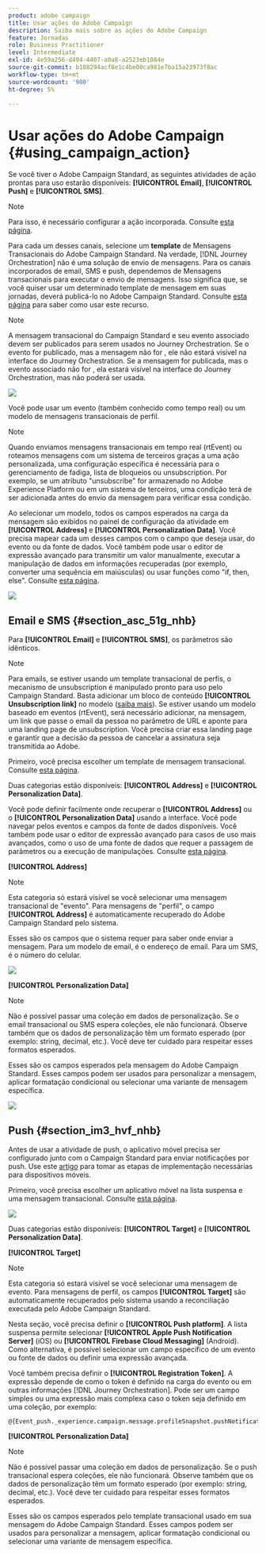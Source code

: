 ```yaml
---
product: adobe campaign
title: Usar ações do Adobe Campaign
description: Saiba mais sobre as ações do Adobe Campaign
feature: Jornadas
role: Business Practitioner
level: Intermediate
exl-id: 4e59a256-d494-4407-a0a8-a2523eb1084e
source-git-commit: b108294acf8e1c4be00ca981e7ba15a23973f8ac
workflow-type: tm+mt
source-wordcount: '900'
ht-degree: 5%

---
```


# Usar ações do Adobe Campaign {#using_campaign_action}

Se você tiver o Adobe Campaign Standard, as seguintes atividades de ação prontas para uso estarão disponíveis: **[!UICONTROL Email]**, **[!UICONTROL Push]** e **[!UICONTROL SMS]**.

>[!NOTE]
>
>Para isso, é necessário configurar a ação incorporada. Consulte [esta página](../action/working-with-adobe-campaign.md).

Para cada um desses canais, selecione um **template** de Mensagens Transacionais do Adobe Campaign Standard. Na verdade, [!DNL Journey Orchestration] não é uma solução de envio de mensagens. Para os canais incorporados de email, SMS e push, dependemos de Mensagens transacionais para executar o envio de mensagens. Isso significa que, se você quiser usar um determinado template de mensagem em suas jornadas, deverá publicá-lo no Adobe Campaign Standard. Consulte [esta página](https://docs.adobe.com/content/help/pt-BR/campaign-standard/using/communication-channels/transactional-messaging/about-transactional-messaging.html) para saber como usar este recurso.

>[!NOTE]
>
>A mensagem transacional do Campaign Standard e seu evento associado devem ser publicados para serem usados no Journey Orchestration. Se o evento for publicado, mas a mensagem não for , ele não estará visível na interface do Journey Orchestration. Se a mensagem for publicada, mas o evento associado não for , ela estará visível na interface do Journey Orchestration, mas não poderá ser usada.

![](../assets/journey59.png)

Você pode usar um evento (também conhecido como tempo real) ou um modelo de mensagens transacionais de perfil.

>[!NOTE]
>
>Quando enviamos mensagens transacionais em tempo real (rtEvent) ou roteamos mensagens com um sistema de terceiros graças a uma ação personalizada, uma configuração específica é necessária para o gerenciamento de fadiga, lista de bloqueios ou unsubscription. Por exemplo, se um atributo &quot;unsubscribe&quot; for armazenado no Adobe Experience Platform ou em um sistema de terceiros, uma condição terá de ser adicionada antes do envio da mensagem para verificar essa condição.

Ao selecionar um modelo, todos os campos esperados na carga da mensagem são exibidos no painel de configuração da atividade em **[!UICONTROL Address]** e **[!UICONTROL Personalization Data]**. Você precisa mapear cada um desses campos com o campo que deseja usar, do evento ou da fonte de dados. Você também pode usar o editor de expressão avançado para transmitir um valor manualmente, executar a manipulação de dados em informações recuperadas (por exemplo, converter uma sequência em maiúsculas) ou usar funções como &quot;if, then, else&quot;. Consulte [esta página](../expression/expressionadvanced.md).

![](../assets/journey60.png)

## Email e SMS {#section_asc_51g_nhb}

Para **[!UICONTROL Email]** e **[!UICONTROL SMS]**, os parâmetros são idênticos.

>[!NOTE]
>
>Para emails, se estiver usando um template transacional de perfis, o mecanismo de unsubscription é manipulado pronto para uso pelo Campaign Standard. Basta adicionar um bloco de conteúdo **[!UICONTROL Unsubscription link]** no modelo ([saiba mais](https://docs.adobe.com/content/help/en/campaign-standard/using/communication-channels/transactional-messaging/about-transactional-messaging.html)). Se estiver usando um modelo baseado em eventos (rtEvent), será necessário adicionar, na mensagem, um link que passe o email da pessoa no parâmetro de URL e aponte para uma landing page de unsubscription. Você precisa criar essa landing page e garantir que a decisão da pessoa de cancelar a assinatura seja transmitida ao Adobe.

Primeiro, você precisa escolher um template de mensagem transacional. Consulte [esta página](../building-journeys/about-action-activities.md).

Duas categorias estão disponíveis: **[!UICONTROL Address]** e **[!UICONTROL Personalization Data]**.

Você pode definir facilmente onde recuperar o **[!UICONTROL Address]** ou o **[!UICONTROL Personalization Data]** usando a interface. Você pode navegar pelos eventos e campos da fonte de dados disponíveis. Você também pode usar o editor de expressão avançado para casos de uso mais avançados, como o uso de uma fonte de dados que requer a passagem de parâmetros ou a execução de manipulações. Consulte [esta página](../expression/expressionadvanced.md).

**[!UICONTROL Address]**

>[!NOTE]
>
>Esta categoria só estará visível se você selecionar uma mensagem transacional de &quot;evento&quot;. Para mensagens de &quot;perfil&quot;, o campo **[!UICONTROL Address]** é automaticamente recuperado do Adobe Campaign Standard pelo sistema.

Esses são os campos que o sistema requer para saber onde enviar a mensagem. Para um modelo de email, é o endereço de email. Para um SMS, é o número do celular.

![](../assets/journey61.png)

**[!UICONTROL Personalization Data]**

>[!NOTE]
>
>Não é possível passar uma coleção em dados de personalização. Se o email transacional ou SMS espera coleções, ele não funcionará. Observe também que os dados de personalização têm um formato esperado (por exemplo: string, decimal, etc.). Você deve ter cuidado para respeitar esses formatos esperados.

Esses são os campos esperados pela mensagem do Adobe Campaign Standard. Esses campos podem ser usados para personalizar a mensagem, aplicar formatação condicional ou selecionar uma variante de mensagem específica.

![](../assets/journey62.png)

## Push {#section_im3_hvf_nhb}

Antes de usar a atividade de push, o aplicativo móvel precisa ser configurado junto com o Campaign Standard para enviar notificações por push. Use este [artigo](https://helpx.adobe.com/br/campaign/kb/integrate-mobile-sdk.html) para tomar as etapas de implementação necessárias para dispositivos móveis.

Primeiro, você precisa escolher um aplicativo móvel na lista suspensa e uma mensagem transacional. Consulte [esta página](../building-journeys/about-action-activities.md).

![](../assets/journey62bis.png)

Duas categorias estão disponíveis: **[!UICONTROL Target]** e **[!UICONTROL Personalization Data]**.

**[!UICONTROL Target]**

>[!NOTE]
>
>Esta categoria só estará visível se você selecionar uma mensagem de evento. Para mensagens de perfil, os campos **[!UICONTROL Target]** são automaticamente recuperados pelo sistema usando a reconciliação executada pelo Adobe Campaign Standard.

Nesta seção, você precisa definir o **[!UICONTROL Push platform]**. A lista suspensa permite selecionar **[!UICONTROL Apple Push Notification Server]** (iOS) ou **[!UICONTROL Firebase Cloud Messaging]** (Android). Como alternativa, é possível selecionar um campo específico de um evento ou fonte de dados ou definir uma expressão avançada.

Você também precisa definir o **[!UICONTROL Registration Token]**. A expressão depende de como o token é definido na carga do evento ou em outras informações [!DNL Journey Orchestration]. Pode ser um campo simples ou uma expressão mais complexa caso o token seja definido em uma coleção, por exemplo:

```
@{Event_push._experience.campaign.message.profileSnapshot.pushNotificationTokens.first().token}
```

**[!UICONTROL Personalization Data]**

>[!NOTE]
>
>Não é possível passar uma coleção em dados de personalização. Se o push transacional espera coleções, ele não funcionará. Observe também que os dados de personalização têm um formato esperado (por exemplo: string, decimal, etc.). Você deve ter cuidado para respeitar esses formatos esperados.

Esses são os campos esperados pelo template transacional usado em sua mensagem do Adobe Campaign Standard. Esses campos podem ser usados para personalizar a mensagem, aplicar formatação condicional ou selecionar uma variante de mensagem específica.
